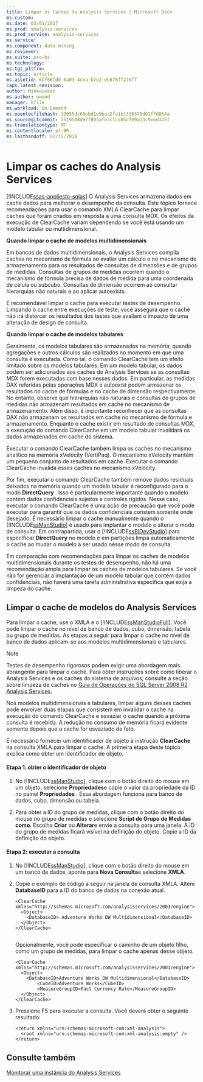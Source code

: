 ```yaml
---
title: Limpar os Caches do Analysis Services | Microsoft Docs
ms.custom: 
ms.date: 03/01/2017
ms.prod: analysis-services
ms.prod_service: analysis-services
ms.service: 
ms.component: data-mining
ms.reviewer: 
ms.suite: pro-bi
ms.technology: 
ms.tgt_pltfrm: 
ms.topic: article
ms.assetid: 6bf66fdd-6a03-4cea-b7e2-eb676ff276ff
caps.latest.revision: 
author: Minewiskan
ms.author: owend
manager: kfile
ms.workload: On Demand
ms.openlocfilehash: 19055dc68ebd1e9baa2fa1b1330370d01f7d864a
ms.sourcegitcommit: 7519508d97f095afe3c1cd85cf09a13c9eed345f
ms.translationtype: MT
ms.contentlocale: pt-BR
ms.lasthandoff: 02/15/2018
---
```

# <a name="clear-the-analysis-services-caches"></a>Limpar os caches do Analysis Services
[!INCLUDE[ssas-appliesto-sqlas](../../includes/ssas-appliesto-sqlas.md)]
O Analysis Services armazena dados em cache dados para melhorar o desempenho da consulta. Este tópico fornece recomendações para usar o comando XMLA ClearCache para limpar caches que foram criados em resposta a uma consulta MDX. Os efeitos da execução de ClearCache variam dependendo se você está usando um modelo tabular ou multidimensional.  
  
 **Quando limpar o cache de modelos multidimensionais**  
  
 Em bancos de dados multidimensionais, o Analysis Services compila caches no mecanismo de fórmula ao avaliar um cálculo e no mecanismo de armazenamento para os resultados de consultas de dimensões e de grupos de medidas. Consultas de grupos de medidas ocorrem quando o mecanismo de fórmula precisa de dados de medida para uma coordenada de célula ou subcubo. Consultas de dimensão ocorrem ao consultar hierarquias não naturais e ao aplicar autoexists.  
  
 É recomendável limpar o cache para executar testes de desempenho. Limpando o cache entre execuções de teste, você assegura que o cache não irá distorcer os resultados dos testes que avaliam o impacto de uma alteração de design de consulta.  
  
 **Quando limpar o cache de modelos tabulares**  
  
 Geralmente, os modelos tabulares são armazenados na memória, quando agregações e outros cálculos são realizados no momento em que uma consulta é executada. Como tal, o comando ClearCache tem um efeito limitado sobre os modelos tabulares. Em um modelo tabular, os dados podem ser adicionados aos caches do Analysis Services se as consultas MDX forem executadas com base nesses dados. Em particular, as medidas DAX referidas pelas operações MDX e autoexist podem armazenar os resultados no cache de fórmulas e no cache de dimensão respectivamente. No entanto, observe que hierarquias não naturais e consultas de grupos de medidas não armazenam resultados em cache no mecanismo de armazenamento. Além disso, é importante reconhecer que as consultas DAX não armazenam os resultados em cache no mecanismo de fórmula e armazenamento. Enquanto o cache existir em resultado de consultas MDX, a execução do comando ClearCache em um modelo tabular invalidará os dados armazenados em cache do sistema.  
  
 Executar o comando ClearCache também limpa os caches no mecanismo analítico na memória xVelocity (VertiPaq). O mecanismo xVelocity mantém um pequeno conjunto de resultados em cache. Executar o comando ClearCache invalida esses caches no mecanismo xVelocity.  
  
 Por fim, executar o comando ClearCache também remove dados residuais deixados na memória quando um modelo tabular é reconfigurado para o modo **DirectQuery** . Isso é particularmente importante quando o modelo contém dados confidenciais sujeitos a controles rígidos. Nesse caso, executar o comando ClearCache é uma ação de precaução que você pode executar para garantir que os dados confidenciais constem somente onde desejado. É necessário limpar o cache manualmente quando o [!INCLUDE[ssManStudio](../../includes/ssmanstudio-md.md)] é usado para implantar o modelo e alterar o modo de consulta. Em contrapartida, usar o [!INCLUDE[ssBIDevStudio](../../includes/ssbidevstudio-md.md)] para especificar **DirectQuery** no modelo e em partições limpa automaticamente o cache ao mudar o modelo a ser usado nesse modo de consulta.  
  
 Em comparação com recomendações para limpar os caches de modelos multidimensionais durante os testes de desempenho, não há uma recomendação ampla para limpar os caches de modelos tabulares. Se você não for gerenciar a implantação de um modelo tabular que contém dados confidenciais, não haverá uma tarefa administrativa específica que exija a limpeza do cache.  
  
## <a name="clear-the-cache-for-analysis-services-models"></a>Limpar o cache de modelos do Analysis Services  
 Para limpar o cache, use o XMLA e o [!INCLUDE[ssManStudioFull](../../includes/ssmanstudiofull-md.md)]. Você pode limpar o cache no nível de banco de dados, cubo, dimensão, tabela ou grupo de medidas. As etapas a seguir para limpar o cache no nível de banco de dados aplicam-se aos modelos multidimensionais e tabulares.  
  
> [!NOTE]  
>  Testes de desempenho rigorosos podem exigir uma abordagem mais abrangente para limpar o cache. Para obter instruções sobre como liberar o Analysis Services e os caches do sistema de arquivos, consulte a seção sobre limpeza de caches no [Guia de Operações do SQL Server 2008 R2 Analysis Services](http://go.microsoft.com/fwlink/?linkID=http://go.microsoft.com/fwlink/?LinkID=225539).  
  
 Nos modelos multidimensionais e tabulares, limpar alguns desses caches pode envolver duas etapas que consistem em invalidar o cache na execução do comando ClearCache e esvaziar o cache quando a próxima consulta é recebida. A redução no consumo de memória ficará evidente somente depois que o cache for esvaziado de fato.  
  
 É necessário fornecer um identificador de objeto à instrução **ClearCache** na consulta XMLA para limpar o cache. A primeira etapa deste tópico explica como obter um identificador de objeto.  
  
#### <a name="step-1-get-the-object-identifier"></a>Etapa 1: obter o identificador de objeto  
  
1.  No [!INCLUDE[ssManStudio](../../includes/ssmanstudio-md.md)], clique com o botão direito do mouse em um objeto, selecione **Propriedades**e copie o valor da propriedade da ID no painel **Propriedades** . Essa abordagem funciona para banco de dados, cubo, dimensão ou tabela.  
  
2.  Para obter a ID do grupo de medidas, clique com o botão direito do mouse no grupo de medidas e selecione **Script de Grupo de Medidas como**. Escolha **Criar** ou **Alterar**e envie a consulta para uma janela. A ID do grupo de medidas ficará visível na definição do objeto. Copie a ID da definição do objeto.  
  
#### <a name="step-2-run-the-query"></a>Etapa 2: executar a consulta  
  
1.  No [!INCLUDE[ssManStudio](../../includes/ssmanstudio-md.md)], clique com o botão direito do mouse em um banco de dados, aponte para **Nova Consulta**e selecione **XMLA**.  
  
2.  Copie o exemplo de código a seguir na janela de consulta XMLA. Altere **DatabaseID** para a ID do banco de dados na conexão atual.  
  
    ```  
    <ClearCache xmlns="http://schemas.microsoft.com/analysisservices/2003/engine">  
      <Object>  
        <DatabaseID> Adventure Works DW Multidimensional</DatabaseID>  
      </Object>  
    </ClearCache>  
  
    ```  
  
     Opcionalmente, você pode especificar o caminho de um objeto filho, como um grupo de medidas, para limpar o cache apenas desse objeto.  
  
    ```  
    <ClearCache xmlns="http://schemas.microsoft.com/analysisservices/2003/engine">  
      <Object>  
        <DatabaseID>Adventure Works DW Multidimensional</DatabaseID>  
            <CubeID>Adventure Works</CubeID>  
            <MeasureGroupID>Fact Currency Rate</MeasureGroupID>  
      </Object>  
    </ClearCache>  
    ```  
  
3.  Pressione F5 para executar a consulta. Você deverá obter o seguinte resultado:  
  
    ```  
    <return xmlns="urn:schemas-microsoft-com:xml-analysis">  
      <root xmlns="urn:schemas-microsoft-com:xml-analysis:empty" />  
    </return>  
    ```  
  
## <a name="see-also"></a>Consulte também  
 [Monitorar uma instância do Analysis Services](../../analysis-services/instances/monitor-an-analysis-services-instance.md)  
  
  
